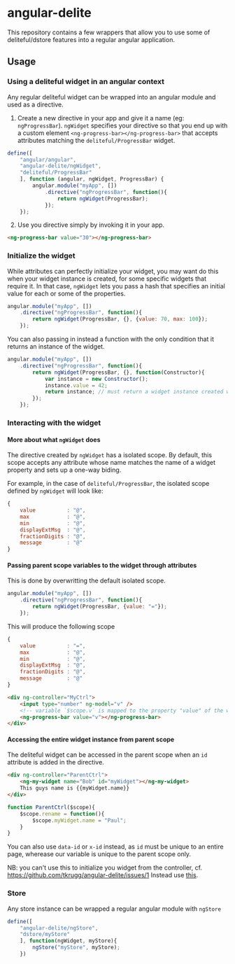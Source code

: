 <!-- TODO: mention something on on-click type of attributes -->

# angular-delite

This repository contains a few wrappers that allow you to use some 
of deliteful/dstore features into a regular angular application.

## Usage

### Using a deliteful widget in an angular context

Any regular deliteful widget can be wrapped into an angular module and used as
a directive. 

1. Create a new directive in your app and give it a name (eg: `ngProgressBar`).
`ngWidget` specifies your directive so that you end up with a custom element `<ng-progress-bar></ng-progress-bar>`
that accepts attributes matching the `deliteful/ProgressBar` widget.
```js
define([
	"angular/angular",
	"angular-delite/ngWidget",
	"deliteful/ProgressBar"
	], function (angular, ngWidget, ProgressBar) {
		angular.module("myApp", [])
			.directive("ngProgressBar", function(){
				return ngWidget(ProgressBar);
			});
	});
```
2. Use you directive simply by invoking it in your app.
```html
<ng-progress-bar value="30"></ng-progress-bar>
```

<a id="init"></a>
### Initialize the widget
While attributes can perfectly initialize your widget, you may want do this when your widget instance is created, 
for some specific widgets that require it.
In that case, `ngWidget` lets you pass a hash that specifies an initial value for each or some of the properties.

```js
angular.module("myApp", [])
	.directive("ngProgressBar", function(){
		return ngWidget(ProgressBar, {}, {value: 70, max: 100});
	});
```

You can also passing in instead a function with the only condition that it returns an instance of the widget.

```js
angular.module("myApp", [])
	.directive("ngProgressBar", function(){
		return ngWidget(ProgressBar, {}, function(Constructor){
			var instance = new Constructor();
			instance.value = 42;
			return instance; // must return a widget instance created with Constructor
		});
	});
```


### Interacting with the widget

#### More about what `ngWidget` does

The directive created by `ngWidget` has a isolated scope. By default, this scope accepts any attribute whose name
matches the name of a widget property and sets up a one-way biding.

For example, in the case of `deliteful/ProgressBar`, the isolated scope defined by `ngWidget` will look like:
```js
{
	value          : "@",
	max            : "@",
	min            : "@",
	displayExtMsg  : "@",
	fractionDigits : "@",
	message        : "@"
}
```

#### Passing parent scope variables to the widget through attributes
This is done by overwritting the default isolated scope.

```js
angular.module("myApp", [])
	.directive("ngProgressBar", function(){
		return ngWidget(ProgressBar, {value: "="});
	});
```

This will produce the following scope 

```js
{
	value          : "=",
	max            : "@",
	min            : "@",
	displayExtMsg  : "@",
	fractionDigits : "@",
	message        : "@"
}
```

```html
<div ng-controller="MyCtrl">
	<input type="number" ng-model="v" />
	<!-- variable `$scope.v` is mapped to the property "value" of the widget -->
	<ng-progress-bar value="v"></ng-progress-bar>
</div>
```

#### Accessing the entire widget instance from parent scope
The deliteful widget can be accessed in the parent scope when an `id` attribute is added in the directive.

```html
<div ng-controller="ParentCtrl">
	<ng-my-widget name="Bob" id="myWidget"></ng-my-widget>
	This guys name is {{myWidget.name}}
</div>
```

```js
function ParentCtrl($scope){
	$scope.rename = function(){
		$scope.myWidget.name = "Paul";
	}
}
```

You can also use `data-id` or `x-id` instead, as `id` must be unique to an entire page, 
wherease our variable is unique to the parent scope only.

NB: you can't use this to initialize you widget from the controller, cf. https://github.com/tkrugg/angular-delite/issues/1
Instead use [this](#init).

### Store

Any store instance can be wrapped a regular angular module with `ngStore`

```js
define([
	"angular-delite/ngStore",
	"dstore/myStore"
	], function(ngWidget, myStore){
		ngStore("myStore", myStore);
	})
```
